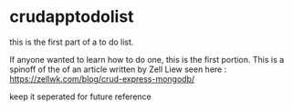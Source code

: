 # crudapptodolist
this is the first part of a to do list. 

If anyone wanted to learn how to do one, this is the first portion. This is a spinoff of the of an article written by Zell Liew seen here : https://zellwk.com/blog/crud-express-mongodb/

keep it seperated for future reference
